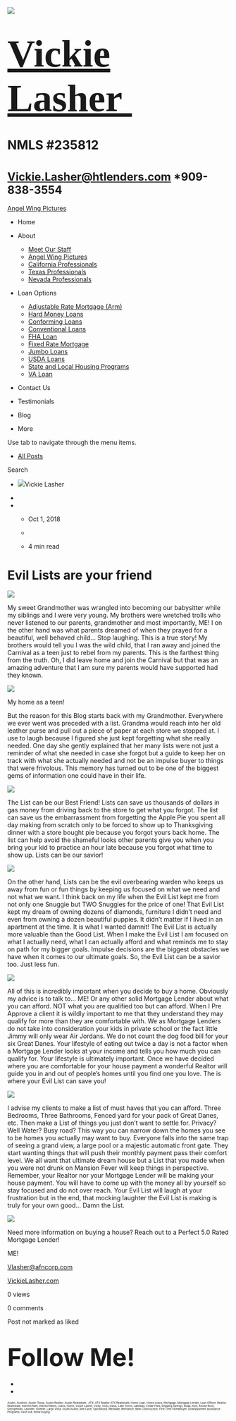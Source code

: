 

![](https://static.wixstatic.com/media/5afe60462baf41e79586f3fdaf78d664.jpg/v1/fill/w_480,h_291,al_c,q_80,usm_0.66_1.00_0.01,blur_2/5afe60462baf41e79586f3fdaf78d664.jpg)

# <span style="font-size:87px"><span style="font-family:libre baskerville,serif">[Vickie Lasher ](../index.html)</span></span>

# NMLS \#235812

# <span style="font-size:25px"><Vickie.Lasher@htlenders.com> \*909-838-3554</span>

<a href="../angel-wing-pictures.html" class="_1fbEI"><span class="_1Qjd7">Angel Wing Pictures</span></a>

-   <span id="DrpDwnMn00"><a href="../index.html" class="_11ip9"></a></span>
    Home

-   <span id="DrpDwnMn01"><a href="../about.html" class="_11ip9"></a></span>
    About

    -   [Meet Our Staff](../meet-our-staff.html)
    -   [Angel Wing Pictures](../angel-wing-pictures.html)
    -   [California Professionals](../recommended-profssionals.html)
    -   [Texas Professionals](../texas-recommended-professionals.html)
    -   [Nevada Professionals](../nevada-recommended-professionals.html)

-   <span id="DrpDwnMn02"><a href="../loan-options.html" class="_11ip9"></a></span>
    Loan Options

    -   [Adjustable Rate Mortgage (Arm)](../adjustable-rate-mortgage-arm.html)
    -   [Hard Money Loans](../hard-money-loans.html)
    -   [Conforming Loans](../conforming-loans.html)
    -   [Conventional Loans](../conventional-loans.html)
    -   [FHA Loan](../fha-loan.html)
    -   [Fixed Rate Mortgage](../fixed-rate-mortgage.html)
    -   [Jumbo Loans](../jumbo-loans.html)
    -   [USDA Loans](../rhs-loan-programs.html)
    -   [State and Local Housing Programs](../state-and-local-housing-programs.html)
    -   [VA Loan](../va-loan.html)

-   <span id="DrpDwnMn03"><a href="../contact.html" class="_11ip9"></a></span>
    Contact Us

-   <span id="DrpDwnMn04"><a href="../testimonials.html" class="_11ip9"></a></span>
    Testimonials

-   <span id="DrpDwnMn05"><a href="../blog.html" class="_11ip9"></a></span>
    Blog

-   More

Use tab to navigate through the menu items.

-   <a href="../blog.html" class="_2MzDA blog-navigation-container-color blog-navigation-container-font blog-navigation-link-hover-color">All Posts</a>

Search

-   <span class="_1NzhF avatar-image" i18n="[object Object]"><img src="https://gravatar.com/avatar/d5a4c4dfa58333c9beb6962dd38d245b?d=blank" class="_18Vq1 fluid-avatar-image" /></span><span class="iYG_V user-name _4AzY3" title="Vickie Lasher" data-hook="user-name">Vickie Lasher</span>

-

-   -   <span class="post-metadata__date time-ago" title="Oct 1, 2018" data-hook="time-ago">Oct 1, 2018</span>
    -

    -   <span class="post-metadata__readTime" i18n="[object Object]" title="4 min read" data-hook="time-to-read">4 min read</span>

# <span class="post-title__text blog-post-title-font blog-post-title-color"><span class="blog-post-title-font blog-post-title-color">Evil Lists are your friend </span></span>

<span class="_2PHJq public-DraftStyleDefault-ltr">  
</span>

<img src="https://static.wixstatic.com/media/b5d103_2081c7c2296647fd8c2eba417b3421a0~mv2_d_1240_1207_s_2.jpg/v1/fit/w_750,h_731,al_c,q_20/file.jpg" class="OzAYt _3ii3f" />

<span class="_2PHJq public-DraftStyleDefault-ltr">  
</span>

<span class="_2PHJq public-DraftStyleDefault-ltr">My sweet Grandmother was wrangled into becoming our babysitter while my siblings and I were very young. My brothers were wretched trolls who never listened to our parents, grandmother and most importantly, ME! I on the other hand was what parents dreamed of when they prayed for a beautiful, well behaved child… Stop laughing. This is a true story! My brothers would tell you I was the wild child, that I ran away and joined the Carnival as a teen just to rebel from my parents. This is the farthest thing from the truth. Oh, I did leave home and join the Carnival but that was an amazing adventure that I am sure my parents would have supported had they known.</span>

<span class="_2PHJq public-DraftStyleDefault-ltr">  
</span>

<img src="https://static.wixstatic.com/media/b5d103_551169375f0c4ba99a830d2dcc7b8fe4~mv2.jpg/v1/fit/w_358,h_500,al_c,q_20/file.jpg" class="OzAYt _3ii3f" />

<span class="EilAw" dir="auto">My home as a teen!</span>

<span class="_2PHJq public-DraftStyleDefault-ltr">  
</span>

<span class="_2PHJq public-DraftStyleDefault-ltr"> But the reason for this Blog starts back with my Grandmother. Everywhere we ever went was preceded with a list. Grandma would reach into her old leather purse and pull out a piece of paper at each store we stopped at. I use to laugh because I figured she just kept forgetting what she really needed. One day she gently explained that her many lists were not just a reminder of what she needed in case she forgot but a guide to keep her on track with what she actually needed and not be an impulse buyer to things that were frivolous. This memory has turned out to be one of the biggest gems of information one could have in their life.</span>

<span class="_2PHJq public-DraftStyleDefault-ltr">  
</span>

<img src="https://static.wixstatic.com/media/b5d103_7b1da12e1a024cc8b80b4f4935f8d9ed~mv2.jpeg/v1/fit/w_750,h_440,al_c,q_20/file.jpeg" class="OzAYt _3ii3f" />

<span class="_2PHJq public-DraftStyleDefault-ltr">  
</span>

<span class="_2PHJq public-DraftStyleDefault-ltr">The List can be our Best Friend! Lists can save us thousands of dollars in gas money from driving back to the store to get what you forgot. The list can save us the embarrassment from forgetting the Apple Pie you spent all day making from scratch only to be forced to show up to Thanksgiving dinner with a store bought pie because you forgot yours back home. The list can help avoid the shameful looks other parents give you when you bring your kid to practice an hour late because you forgot what time to show up. Lists can be our savior!</span>

<span class="_2PHJq public-DraftStyleDefault-ltr">  
</span>

<img src="https://static.wixstatic.com/media/b5d103_0a2a589a8cbe4c0d912b34590043c1d9~mv2_d_1240_1228_s_2.jpg/v1/fit/w_750,h_743,al_c,q_20/file.jpg" class="OzAYt _3ii3f" />

<span class="_2PHJq public-DraftStyleDefault-ltr">  
</span>

<span class="_2PHJq public-DraftStyleDefault-ltr">On the other hand, Lists can be the evil overbearing warden who keeps us away from fun or fun things by keeping us focused on what we need and not what we want. I think back on my life when the Evil List kept me from not only one Snuggie but TWO Snuggies for the price of one! That Evil List kept my dream of owning dozens of diamonds, furniture I didn’t need and even from owning a dozen beautiful puppies. It didn’t matter if I lived in an apartment at the time. It is what I wanted damnit! The Evil List is actually more valuable than the Good List. When I make the Evil List I am focused on what I actually need, what I can actually afford and what reminds me to stay on path for my bigger goals. Impulse decisions are the biggest obstacles we have when it comes to our ultimate goals. So, the Evil List can be a savior too. Just less fun.</span>

<span class="_2PHJq public-DraftStyleDefault-ltr">  
</span>

<img src="https://static.wixstatic.com/media/b5d103_06845d9dca264c0d8ba16ec44a2b1c9a~mv2.jpg/v1/fit/w_750,h_417,al_c,q_20/file.jpg" class="OzAYt _3ii3f" />

<span class="_2PHJq public-DraftStyleDefault-ltr">  
</span>

<span class="_2PHJq public-DraftStyleDefault-ltr">All of this is incredibly important when you decide to buy a home. Obviously my advice is to talk to… ME! Or any other solid Mortgage Lender about what you can afford. NOT what you are qualified too but can afford. When I Pre Approve a client it is wildly important to me that they understand they may qualify for more than they are comfortable with. We as Mortgage Lenders do not take into consideration your kids in private school or the fact little Jimmy will only wear Air Jordans. We do not count the dog food bill for your six Great Danes. Your lifestyle of eating out twice a day is not a factor when a Mortgage Lender looks at your income and tells you how much you can qualify for. Your lifestyle is ultimately important. Once we have decided where you are comfortable for your house payment a wonderful Realtor will guide you in and out of people’s homes until you find one you love. The is where your Evil List can save you!</span>

<span class="_2PHJq public-DraftStyleDefault-ltr">  
</span>

<img src="https://static.wixstatic.com/media/b5d103_f14eb59bd11d4142957c356a16e1c7f3~mv2_d_1240_1223_s_2.jpg/v1/fit/w_750,h_740,al_c,q_20/file.jpg" class="OzAYt _3ii3f" />

<span class="_2PHJq public-DraftStyleDefault-ltr">  
</span>

<span class="_2PHJq public-DraftStyleDefault-ltr">I advise my clients to make a list of must haves that you can afford. Three Bedrooms, Three Bathrooms, Fenced yard for your pack of Great Danes, etc. Then make a List of things you just don’t want to settle for. Privacy? Well Water? Busy road? This way you can narrow down the homes you see to be homes you actually may want to buy. Everyone falls into the same trap of seeing a grand view, a large pool or a majestic automatic front gate. They start wanting things that will push their monthly payment pass their comfort level. We all want that ultimate dream house but a List that you made when you were not drunk on Mansion Fever will keep things in perspective. Remember, your Realtor nor your Mortgage Lender will be making your house payment. You will have to come up with the money all by yourself so stay focused and do not over reach. Your Evil List will laugh at your frustration but in the end, that mocking laughter the Evil List is making is truly for your own good… Damn the List.</span>

<span class="_2PHJq public-DraftStyleDefault-ltr">  
</span>

<img src="https://static.wixstatic.com/media/b5d103_9d9611a8bf5a4922948d6b14fe22b7b9~mv2_d_1536_1920_s_2.jpg/v1/fit/w_750,h_938,al_c,q_20/file.jpg" class="OzAYt _3ii3f" />

<span class="_2PHJq public-DraftStyleDefault-ltr">  
</span>

<span class="_2PHJq public-DraftStyleDefault-ltr">Need more information on buying a house? Reach out to a Perfect 5.0 Rated Mortgage Lender!</span>

<span class="_2PHJq public-DraftStyleDefault-ltr">ME!</span>

<span class="_2PHJq public-DraftStyleDefault-ltr"><a href="http://VickieLasher.com" class="_3Bkfb _1lsz7"><span class="underline">Vlasher@afncorp.com</span></a></span>

<span class="_2PHJq public-DraftStyleDefault-ltr"><a href="http://VickieLasher.com" class="_3Bkfb _1lsz7"><span class="underline">VickieLasher.com</span></a></span>

<span class="_38Zqt"></span>

<span class="_38Zqt"></span>

<span class="_38Zqt"></span>

<span class="_38Zqt"></span>

<span tabindex="0">0 views</span>

<span tabindex="0">0 comments</span>

<span class="_3KwtW" aria-live="off">Post not marked as liked</span><span class="_1l1q9" data-hook="like-button-with-count__like-count"></span>

<span class="_1jqCz blog-text-background-color"></span><span class="_1jqCz blog-text-background-color"></span><span class="_1jqCz blog-text-background-color"></span>

# <span style="font-size:55px;"><span style="font-weight:bold;">Follow Me!</span></span>

-   <span id="dataItem-jjeedrml1-comp-jjeedrlu"><a href="https://www.facebook.com/vickie.s.lasher" class="_26AQd"></a></span>
-   <span id="dataItem-jjeedrmm-comp-jjeedrlu"><a href="https://www.instagram.com/vickielasher/" class="_26AQd"></a></span>

<span class="color_12"><span style="font-size:6px">Austin, Austintx, Austin Texas, Austin Realtor, Austin Realestate,  ATX, ATX Realtor ATX Realestate, Home Loan, Home Loans, Mortgage, Mortgage Lender, Loan Officer, Realtor, Realestate, Interest Rate, Interest Rates, Loans, Home, Vickie Lasher, Vicky, Vicki, Oasis, Lake Travis, Lakeway, Cedar Park, Dripping Springs, Buda, Kyle, Round Rock, Georgetown, Leander, Volente, Largo Vista, South Austin, Bee Cave, Spicewood, Westlake, Refinance, New Construction, First Time Homebuyer, Downpayment assistance Programs, Cash out, home buying</span></span>


